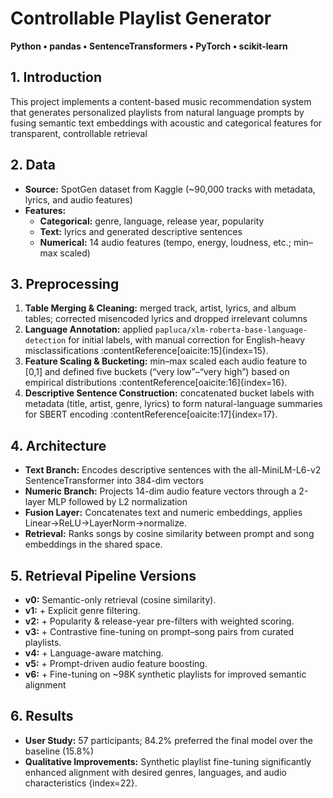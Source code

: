 # Controllable Playlist Generator

**Python • pandas • SentenceTransformers • PyTorch • scikit-learn**

## 1. Introduction

This project implements a content-based music recommendation system that generates personalized playlists from natural language prompts by fusing semantic text embeddings with acoustic and categorical features for transparent, controllable retrieval

## 2. Data

- **Source:** SpotGen dataset from Kaggle (~90,000 tracks with metadata, lyrics, and audio features) 
- **Features:**  
  - **Categorical:** genre, language, release year, popularity  
  - **Text:** lyrics and generated descriptive sentences  
  - **Numerical:** 14 audio features (tempo, energy, loudness, etc.; min–max scaled)

## 3. Preprocessing

1. **Table Merging & Cleaning:** merged track, artist, lyrics, and album tables; corrected misencoded lyrics and dropped irrelevant columns  
2. **Language Annotation:** applied `papluca/xlm-roberta-base-language-detection` for initial labels, with manual correction for English-heavy misclassifications :contentReference[oaicite:15]{index=15}.  
3. **Feature Scaling & Bucketing:** min–max scaled each audio feature to [0,1] and defined five buckets (“very low”–“very high”) based on empirical distributions :contentReference[oaicite:16]{index=16}.  
4. **Descriptive Sentence Construction:** concatenated bucket labels with metadata (title, artist, genre, lyrics) to form natural-language summaries for SBERT encoding :contentReference[oaicite:17]{index=17}.

## 4. Architecture

- **Text Branch:** Encodes descriptive sentences with the all-MiniLM-L6-v2 SentenceTransformer into 384-dim vectors 
- **Numeric Branch:** Projects 14-dim audio feature vectors through a 2-layer MLP followed by L2 normalization 
- **Fusion Layer:** Concatenates text and numeric embeddings, applies Linear→ReLU→LayerNorm→normalize.  
- **Retrieval:** Ranks songs by cosine similarity between prompt and song embeddings in the shared space.

## 5. Retrieval Pipeline Versions

- **v0:** Semantic-only retrieval (cosine similarity).  
- **v1:** + Explicit genre filtering.  
- **v2:** + Popularity & release-year pre-filters with weighted scoring.  
- **v3:** + Contrastive fine-tuning on prompt–song pairs from curated playlists.  
- **v4:** + Language-aware matching.  
- **v5:** + Prompt-driven audio feature boosting.  
- **v6:** + Fine-tuning on ~98K synthetic playlists for improved semantic alignment

## 6. Results

- **User Study:** 57 participants; 84.2% preferred the final model over the baseline (15.8%)  
- **Qualitative Improvements:** Synthetic playlist fine-tuning significantly enhanced alignment with desired genres, languages, and audio characteristics {index=22}.
